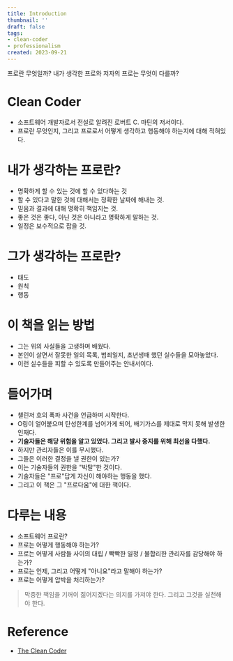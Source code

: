 ```yaml
---
title: Introduction
thumbnail: ''
draft: false
tags:
- clean-coder
- professionalism
created: 2023-09-21
---
```


프로란 무엇일까? 내가 생각한 프로와 저자의 프로는 무엇이 다를까?

# Clean Coder

* 소프트웨어 개발자로서 전설로 알려진 로버트 C. 마틴의 저서이다.
* 프로란 무엇인지, 그리고 프로로서 어떻게 생각하고 행동해야 하는지에 대해 적혀있다.

# 내가 생각하는 프로란?

* 명확하게 할 수 있는 것에 할 수 있다하는 것
* 할 수 있다고 말한 것에 대해서는 정확한 날짜에 해내는 것.
* 믿음과 결과에 대해 명확히 책임지는 것.
* 좋은 것은 좋다, 아닌 것은 아니라고 명확하게 말하는 것.
* 일정은 보수적으로 잡을 것.

# 그가 생각하는 프로란?

* 태도
* 원칙
* 행동

# 이 책을 읽는 방법

* 그는 위의 사실들을 고생하며 배웠다.
* 본인이 살면서 잘못한 일의 목록, 범죄일지, 초년생때 했던 실수들을 모아놓았다.
* 이런 실수들을 피할 수 있도록 만들어주는 안내서이다.

# 들어가며

* 챌린저 호의 폭파 사건을 언급하며 시작한다.
* O링이 얼어붙으며 탄성한계를 넘어가게 되어, 배기가스를 제대로 막지 못해 발생한 인재다.
* **기술자들은 해당 위험을 알고 있었다. 그리고 발사 중지를 위해 최선을 다했다.**
* 하지만 관리자들은 이를 무시했다.
* 그들은 이러한 결정을 낼 권한이 있는가?
* 이는 기술자들의 권한을 "박탈"한 것이다.
* 기술자들은 "프로"답게 자신이 해야하는 행동을 했다.
* 그리고 이 책은 그 "프로다움"에 대한 책이다.

# 다루는 내용

* 소프트웨어 프로란?
* 프로는 어떻게 행동해야 하는가?
* 프로는 어떻게 사람들 사이의 대립 / 빡빡한 일정 / 불합리한 관리자를 감당해야 하는가?
* 프로는 언제, 그리고 어떻게 "아니요"라고 말해야 하는가?
* 프로는 어떻게 압박을 처리하는가?

 > 
 > 막중한 책임을 기꺼이 짊어지겠다는 의지를 가져야 한다. 그리고 그것을 실천해야 한다.

# Reference

* [The Clean Coder](https://product.kyobobook.co.kr/detail/S000000935891)
